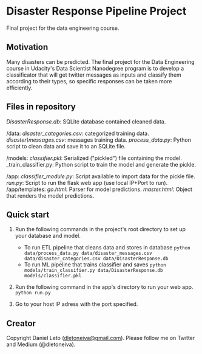 # Disaster Response Pipeline Project
Final project for the data engineering course.

## Motivation
Many disasters can be predicted. The final project for the Data Engineering course in Udacity's Data Scientist Nanodegree program is to develop a classificator that will get twitter messages as inputs and classify them according to their types, so specific responses can be taken more efficiently.

## Files in repository
_DisasterResponse.db_: SQLite database contained cleaned data.

/data:
_disaster\_categories.csv_: categorized training data.
_disaster\messages.csv_: messages training data.
_process\_data.py_: Python script to clean data and save it to an SQLite file.

/models:
_classifier.pkl_: Serialized ("pickled") file containing the model.
_train\_classifier.py: Python script to train the model and generate the pickle.

/app:
_classifier\_module.py_: Script available to import data for the pickle file.
_run.py_: Script to run the flask web app (use local IP+Port to run).
/app/templates:
_go.html_: Parser for model predictions.
_master.html_: Object that renders the model predictions.

## Quick start
1. Run the following commands in the project's root directory to set up your database and model.

    - To run ETL pipeline that cleans data and stores in database
        `python data/process_data.py data/disaster_messages.csv data/disaster_categories.csv data/DisasterResponse.db`
    - To run ML pipeline that trains classifier and saves
        `python models/train_classifier.py data/DisasterResponse.db models/classifier.pkl`

2. Run the following command in the app's directory to run your web app.
    `python run.py`

3. Go to your host IP adress with the port specified.

## Creator

Copyright Daniel Leto (dletoneiva@gmail.com). Please follow me on Twitter and Medium (@dletoneiva).
